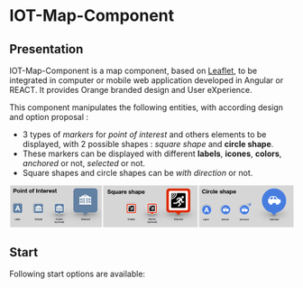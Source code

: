 # IOT-Map-Component 

## Presentation

IOT-Map-Component is a map component, based on [Leaflet](https://leafletjs.com/), to be integrated in computer or mobile web application developed in Angular or REACT. 
It provides Orange branded design and User eXperience. 

This component manipulates the following entities, with according design and option proposal :

- 3 types of *markers* for *point of interest* and others elements to be displayed, with 2 possible shapes : *square shape* and **circle shape**. 
- These markers can be displayed with different **labels**, **icones**, **colors**, *anchored* or not, *selected* or not. 
- Square shapes and circle shapes can be *with direction* or not. 

<img src="doc/Image1.png">





[comment]: <Examples of use can be found in [samples](https://github.com/Orange-OpenSource/IOT-Map-Component/samples).>

[comment]: <TbAdded image of one sample>

## Start

Following start options are available:

[comment]: <- [Download the latest release.](https://github.com/Orange-OpenSource/IOT-Map-Component/archive/v0.0.1.zip)>
[comment]: <- Clone the repo: `git clone ??`>
[comment]: <- Install with [npm](https://www.npmjs.com): `npm install ???`>
